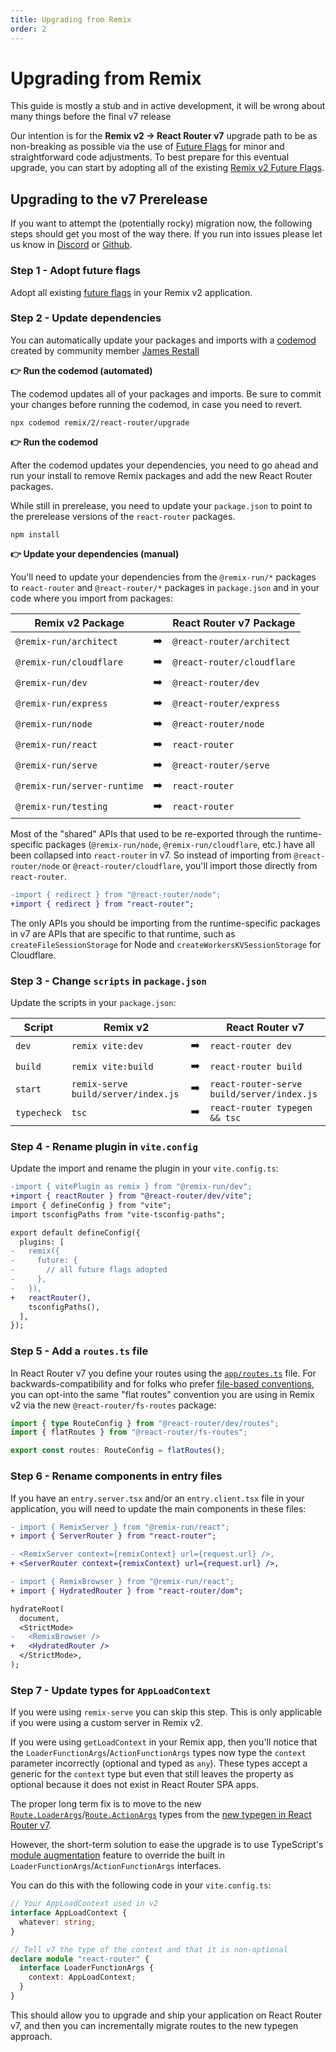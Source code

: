 ```yaml
---
title: Upgrading from Remix
order: 2
---
```


# Upgrading from Remix

<docs-warning>This guide is mostly a stub and in active development, it will be wrong about many things before the final v7 release</docs-warning>

Our intention is for the **Remix v2 -> React Router v7** upgrade path to be as non-breaking as possible via the use of [Future Flags][future-flags] for minor and straightforward code adjustments. To best prepare for this eventual upgrade, you can start by adopting all of the existing [Remix v2 Future Flags][v2-future-flags].

## Upgrading to the v7 Prerelease

If you want to attempt the (potentially rocky) migration now, the following steps should get you most of the way there. If you run into issues please let us know in [Discord][remix-discord] or [Github][github-new-issue].

### Step 1 - Adopt future flags

Adopt all existing [future flags][v2-future-flags] in your Remix v2 application.

### Step 2 - Update dependencies

You can automatically update your packages and imports with a [codemod][codemod] created by community member [James Restall][jrestall]

**👉 Run the codemod (automated)**

The codemod updates all of your packages and imports. Be sure to commit your changes before running the codemod, in case you need to revert.

```shellscript nonumber
npx codemod remix/2/react-router/upgrade
```

**👉 Run the codemod**

After the codemod updates your dependencies, you need to go ahead and run your install to remove Remix packages and add the new React Router packages.

<docs-warning>

While still in prerelease, you need to update your `package.json` to point to the prerelease versions of the `react-router` packages.

</docs-warning>

```shellscript nonumber
npm install
```

**👉 Update your dependencies (manual)**

You'll need to update your dependencies from the `@remix-run/*` packages to `react-router` and `@react-router/*` packages in `package.json` and in your code where you import from packages:

| Remix v2 Package            |     | React Router v7 Package    |
| --------------------------- | --- | -------------------------- |
| `@remix-run/architect`      | ➡️  | `@react-router/architect`  |
| `@remix-run/cloudflare`     | ➡️  | `@react-router/cloudflare` |
| `@remix-run/dev`            | ➡️  | `@react-router/dev`        |
| `@remix-run/express`        | ➡️  | `@react-router/express`    |
| `@remix-run/node`           | ➡️  | `@react-router/node`       |
| `@remix-run/react`          | ➡️  | `react-router`             |
| `@remix-run/serve`          | ➡️  | `@react-router/serve`      |
| `@remix-run/server-runtime` | ➡️  | `react-router`             |
| `@remix-run/testing`        | ➡️  | `react-router`             |

Most of the "shared" APIs that used to be re-exported through the runtime-specific packages (`@remix-run/node`, `@remix-run/cloudflare`, etc.) have all been collapsed into `react-router` in v7. So instead of importing from `@react-router/node` or `@react-router/cloudflare`, you'll import those directly from `react-router`.

```diff
-import { redirect } from "@react-router/node";
+import { redirect } from "react-router";
```

The only APIs you should be importing from the runtime-specific packages in v7 are APIs that are specific to that runtime, such as `createFileSessionStorage` for Node and `createWorkersKVSessionStorage` for Cloudflare.

### Step 3 - Change `scripts` in `package.json`

Update the scripts in your `package.json`:

| Script      | Remix v2                            |     | React Router v7                            |
| ----------- | ----------------------------------- | --- | ------------------------------------------ |
| `dev`       | `remix vite:dev`                    | ➡️  | `react-router dev`                         |
| `build`     | `remix vite:build`                  | ➡️  | `react-router build`                       |
| `start`     | `remix-serve build/server/index.js` | ➡️  | `react-router-serve build/server/index.js` |
| `typecheck` | `tsc`                               | ➡️  | `react-router typegen && tsc`              |

### Step 4 - Rename plugin in `vite.config`

Update the import and rename the plugin in your `vite.config.ts`:

```diff
-import { vitePlugin as remix } from "@remix-run/dev";
+import { reactRouter } from "@react-router/dev/vite";
import { defineConfig } from "vite";
import tsconfigPaths from "vite-tsconfig-paths";

export default defineConfig({
  plugins: [
-   remix({
-     future: {
-       // all future flags adopted
-     },
-   }),
+   reactRouter(),
    tsconfigPaths(),
  ],
});
```

### Step 5 - Add a `routes.ts` file

In React Router v7 you define your routes using the [`app/routes.ts`][routing] file. For backwards-compatibility and for folks who prefer [file-based conventions][fs-routing], you can opt-into the same "flat routes" convention you are using in Remix v2 via the new `@react-router/fs-routes` package:

```ts filename=app/routes.ts
import { type RouteConfig } from "@react-router/dev/routes";
import { flatRoutes } from "@react-router/fs-routes";

export const routes: RouteConfig = flatRoutes();
```

### Step 6 - Rename components in entry files

If you have an `entry.server.tsx` and/or an `entry.client.tsx` file in your application, you will need to update the main components in these files:

```diff filename=app/entry.server.tsx
- import { RemixServer } from "@remix-run/react";
+ import { ServerRouter } from "react-router";

- <RemixServer context={remixContext} url={request.url} />,
+ <ServerRouter context={remixContext} url={request.url} />,
```

```diff filename=app/entry.client.tsx
- import { RemixBrowser } from "@remix-run/react";
+ import { HydratedRouter } from "react-router/dom";

hydrateRoot(
  document,
  <StrictMode>
-   <RemixBrowser />
+   <HydratedRouter />
  </StrictMode>,
);
```

### Step 7 - Update types for `AppLoadContext`

<docs-info>If you were using `remix-serve` you can skip this step. This is only applicable if you were using a custom server in Remix v2.</docs-info>

If you were using `getLoadContext` in your Remix app, then you'll notice that the `LoaderFunctionArgs`/`ActionFunctionArgs` types now type the `context` parameter incorrectly (optional and typed as `any`). These types accept a generic for the `context` type but even that still leaves the property as optional because it does not exist in React Router SPA apps.

The proper long term fix is to move to the new [`Route.LoaderArgs`][server-loaders]/[`Route.ActionArgs`][server-actions] types from the [new typegen in React Router v7][type-safety].

However, the short-term solution to ease the upgrade is to use TypeScript's [module augmentation][ts-module-augmentation] feature to override the built in `LoaderFunctionArgs`/`ActionFunctionArgs` interfaces.

You can do this with the following code in your `vite.config.ts`:

```ts filename="vite.config.ts"
// Your AppLoadContext used in v2
interface AppLoadContext {
  whatever: string;
}

// Tell v7 the type of the context and that it is non-optional
declare module "react-router" {
  interface LoaderFunctionArgs {
    context: AppLoadContext;
  }
}
```

This should allow you to upgrade and ship your application on React Router v7, and then you can incrementally migrate routes to the new typegen approach.

[future-flags]: ../community/api-development-strategy
[v2-future-flags]: https://remix.run/docs/start/future-flags
[remix-discord]: https://rmx.as/discord
[github-new-issue]: https://github.com/remix-run/react-router/issues/new/choose
[routing]: ../start/routing
[fs-routing]: ../how-to/file-route-conventions
[v7-changelog-types]: https://github.com/remix-run/react-router/blob/release-next/CHANGELOG.md#typesafety-improvements
[server-loaders]: ../start/data-loading#server-data-loading
[server-actions]: ../start/actions#server-actions
[ts-module-augmentation]: https://www.typescriptlang.org/docs/handbook/declaration-merging.html#module-augmentation
[type-safety]: ../explanation/type-safety
[codemod]: https://codemod.com/registry/remix-2-react-router-upgrade
[jrestall]: https://github.com/jrestall
